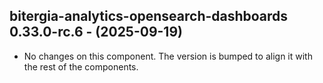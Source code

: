   ## bitergia-analytics-opensearch-dashboards 0.33.0-rc.6 - (2025-09-19)
  
  * No changes on this component. The version is bumped to align it
    with the rest of the components.
